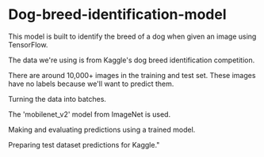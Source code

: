 # Dog-breed-identification-model

This model is built to identify the breed of a dog when given an image using TensorFlow.

The data we're using is from Kaggle's dog breed identification competition.

There are around 10,000+ images in the training and test set. These images have no labels because we'll want to predict them.

Turning the data into batches.

The 'mobilenet_v2' model from ImageNet is used.

Making and evaluating predictions using a trained model.

Preparing test dataset predictions for Kaggle."
